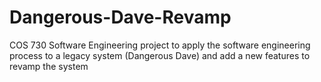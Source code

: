 # Dangerous-Dave-Revamp
COS 730 Software Engineering project to apply the software engineering process to a legacy system (Dangerous Dave) and add a new features to revamp the system
